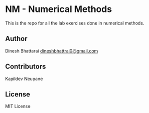 # NM - Numerical Methods

This is the repo for all the lab exercises done in numerical methods.

## Author 
Dinesh Bhattarai <dineshbhattrai0@gmail.com>

## Contributors
Kapildev Neupane

## License
MIT License
